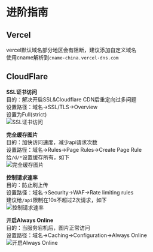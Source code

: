 进阶指南
==

Vercel
--

vercel默认域名部分地区会有阻断，建议添加自定义域名  
使用cname解析到```cname-china.vercel-dns.com```  

CloudFlare
--
**SSL证书访问**  
目的：解决开启SSL&Cloudflare CDN后重定向过多问题  
设置路径：域名->SSL/TLS->Overview  
设置为Full(strict)  
![SSL证书访问](https://tgstate.vercel.app/d/BQACAgUAAx0EcyK3ugACEwABZkiZKEvk4S00smhaD9FX6x60M64AAhcOAAI8P0lW3Mtg_zWAxg81BA)

**完全缓存图片**  
目的：加快访问速度，减少api请求次数  
设置路径：域名->Rules->Page Rules->Create Page Rule  
给```/d/*```设置缓存所有，如下  
![完全缓存图片](https://tgstate.vercel.app/d/BQACAgUAAx0EcyK3ugACEwFmSJn2qkj2huM2xwACVuFDf-OugAACGg4AAjw_SVaxXBQS-B8jLjUE)  

**控制请求速率**  
目的：防止刷上传  
设置路径：域名->Security->WAF->Rate limiting rules  
建议给```/api```限制在10s不超过2次请求，如下  
![控制请求速率](https://img-static.csz.net/d/BQACAgUAAxkDAAMWZSV2nJe5fOA6DZsdez4DAAG_MWbEAALrCwACq84wVaOhPWnmR--HMAQ)  

**开启Always Online**  
目的：当服务宕机后，图片正常访问  
设置路径：域名->Caching->Configuration->Always Online
![开启Always Online](https://img-static.csz.net/d/BQACAgUAAxkDAAMYZSV23bs8YRmChLhrs2BLwUWsRZ4AAu4LAAKrzjBVHlJjirBp9hgwBA)
